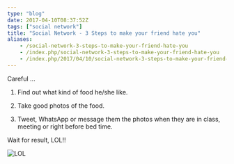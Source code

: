 ```yaml
---
type: "blog"
date: 2017-04-10T08:37:52Z
tags: ["social network"]
title: "Social Network - 3 Steps to make your friend hate you"
aliases:
    - /social-network-3-steps-to-make-your-friend-hate-you
    - /index.php/social-network-3-steps-to-make-your-friend-hate-you
    - /index.php/2017/04/10/social-network-3-steps-to-make-your-friend-hate-you
---
```


Careful ...
<!--more-->

1. Find out what kind of food he/she like.

2. Take good photos of the food.

3. Tweet, WhatsApp or message them the photos when they are in class, meeting or right before bed time.

Wait for result, LOL!!

![LOL](https://c1.staticflickr.com/3/2844/33946421145_4595a408e4_h.jpg)
